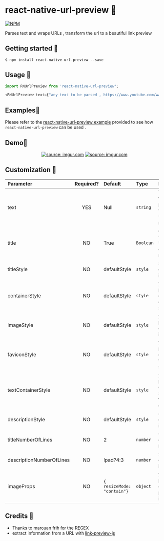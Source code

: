 
# react-native-url-preview 🐜

[![NPM](https://nodei.co/npm/react-native-url-preview.png)](https://www.npmjs.com/package/react-native-url-preview)


Parses text and wraps URLs , transform the url to a beautiful link preview 

## Getting started 🐜

`$ npm install react-native-url-preview --save`

## Usage 🐜
```javascript
import RNUrlPreview from 'react-native-url-preview';

<RNUrlPreview text={"any text to be parsed , https://www.youtube.com/watch?v=Kmiw4FYTg2U"}/>
```

## Examples🐜

Please refer to the [react-native-url-preview example](https://github.com/maherzaidoune/RNUrlPreviewExample) provided to see how `react-native-url-preview` can be used .

## Demo🐜

<p align="center" >
        <a href="https://github.com/maherzaidoune/react-native-url-preview"><img src="https://i.imgur.com/dJLTTRr.gif" title="source: imgur.com" /></a>
        <a href="https://imgur.com/ruyH0PR"><img src="https://i.imgur.com/ruyH0PR.gif" title="source: imgur.com" /></a>
</p>

## Customization 🐜

| Parameter                | Required? | Default                    | Type      | Description                                            |
| :----------------------- | :-------: | :------------------------- | :-------- | :----------------------------------------------------- |
| text                     |    YES    | Null                       | `string`  | The text that is parsed and where the URL is retrieved |
| title                    |    NO     | True                       | `Boolean` | determine whether the URL title is displyed or not     |
| titleStyle               |    NO     | defaultStyle               | `style`   | self explanatory i believe                             |
| containerStyle           |    NO     | defaultStyle               | `style`   | you can pass a custom container style                  |
| imageStyle               |    NO     | defaultStyle               | `style`   | you can pass a custom image style                      |
| faviconStyle             |    NO     | defaultStyle               | `style`   | you can pass a custom favicon style                    |
| textContainerStyle       |    NO     | defaultStyle               | `style`   | you can pass a custom style for the text container     |
| descriptionStyle         |    NO     | defaultStyle               | `style`   | self explanatory i believe                             |
| titleNumberOfLines       |    NO     | 2                          | `number`  | self explanatory i believe                             |
| descriptionNumberOfLines |    NO     | Ipad?4:3                   | `number`  | self explanatory i believe                             |
| imageProps               |    NO     | `{ resizeMode: "contain"}` | `object`  | you can pass a custom props to image                   |

## Credits 🐜

- Thanks to [marouan frih](https://github.com/Madm0x) for the REGEX
- extract information from a URL with [link-preview-js](https://github.com/ospfranco/link-preview-js)
